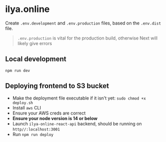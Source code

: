 # ilya.online

Create `.env.development` and `.env.production` files, based on the `.env.dist` file.

> `.env.production` is vital for the production build, otherwise Next will likely give errors

## Local development
`npm run dev`

## Deploying frontend to S3 bucket

- Make the deployment file executable if it isn't yet: `sudo chmod +x deploy.sh`
- Install `aws` CLI
- Ensure your AWS creds are correct
- __Ensure your node version is 14 or below__ 
- Launch `ilya-online-react-api` backend, should be running on `http//:localhost:3001`
- Run `npm run deploy`
